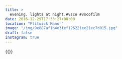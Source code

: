 ```yaml
---
title: >
  evening. lights at night.#vsco #vscofilm
date: 2016-12-29T17:33:27+00:00
location: "Flitwick Manor"
image: "/img/9e887af1b4e3fef126221ee21ec7d015.jpg"
draft: false
instagram: true
---
```


{{<photo src="/img/9e887af1b4e3fef126221ee21ec7d015.jpg">}}
